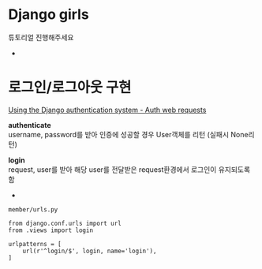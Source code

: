 # Django girls

튜토리얼 진행해주세요

-

# 로그인/로그아웃 구현

[Using the Django authentication system - Auth web requests](https://docs.djangoproject.com/en/1.10/topics/auth/default/#auth-web-requests)  

**authenticate**  
username, password를 받아 인증에 성공할 경우 User객체를 리턴 (실패시 None리턴)

**login**  
request, user를 받아 해당 user를 전달받은 request환경에서 로그인이 유지되도록 함

-

`member/urls.py`

```
from django.conf.urls import url
from .views import login

urlpatterns = [
    url(r'^login/$', login, name='login'),
]
```